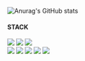 
<span align="left">
  <p>

![Anurag's GitHub stats](https://github-readme-stats.vercel.app/api?username=Raon98&count_private=true)
  <h4>STACK</h4>
  <div>
  <img src="https://shields.io/badge/Java-007396?logo=java&logoColor=FFF&style=flat-square"/>
  <img src="https://shields.io/badge/Spring-6DB33F?logo=Spring&logoColor=FFF&style=flat-square"/>
  <img src="https://shields.io/badge/Database-4479A1?logo=MySQL&logoColor=FFF&style=flat-square"/>
  <br/>
  <img src="https://img.shields.io/badge/VUE.JS-86E57F?style=flat-square&logo=VUE.JS&logoColor=white"/>
  <img src="https://img.shields.io/badge/-ReactJs-61DAFB?logo=react&logoColor=white&style=flat-square"/>
  <img src="https://img.shields.io/badge/Next.js-000000?style=flat-square&logo=nextdotjs&logoColor=white"/>
  <img src="https://img.shields.io/badge/JAVASCRIPT-FFE400?style=flat-square&logo=JAVASCRIPT&logoColor=white"/>
  <img src="https://shields.io/badge/TypeScript-3178C6?logo=TypeScript&logoColor=FFF&style=flat-square"/>

  </div>
  </p>
  </span>
